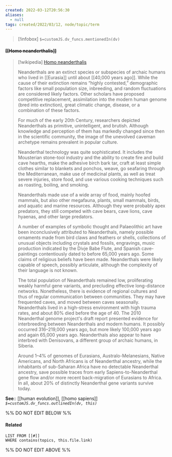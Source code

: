 ```yaml
---
created: 2022-03-12T20:56:30 
aliases:
  - null
tags: created/2022/03/12, node/topic/term
---
```

> [!infobox]
`$=customJS.dv_funcs.mentionedIn(dv)`

#### <s class="topic-title">[[Homo neanderthalis]]</s>

> [!wikipedia] [Homo neanderthalis](https://en.wikipedia.org/wiki/Neanderthal)
> 
> Neanderthals are an extinct species or subspecies of archaic humans who lived in [[Eurasia]] until about [[40,000 years ago]]. While the cause of their extinction remains “highly contested,” demographic factors like small population size, inbreeding, and random fluctuations are considered likely factors.  Other scholars have proposed competitive replacement, assimilation into the modern human genome (bred into extinction), great climatic change, disease, or a combination of these factors. 
> 
> For much of the early 20th Century, researchers depicted Neanderthals as primitive, unintelligent, and brutish. Although knowledge and perception of them has markedly changed since then in the scientific community, the image of the unevolved caveman archetype remains prevalent in popular culture.
> 
> Neanderthal technology was quite sophisticated. It includes the Mousterian stone-tool industry and the ability to create fire and build cave hearths, make the adhesive birch bark tar, craft at least simple clothes similar to blankets and ponchos, weave, go seafaring through the Mediterranean, make use of medicinal plants, as well as treat severe injuries, store food, and use various cooking techniques such as roasting, boiling, and smoking.
> 
> Neanderthals made use of a wide array of food, mainly hoofed mammals, but also other megafauna, plants, small mammals, birds, and aquatic and marine resources. Although they were probably apex predators, they still competed with cave bears, cave lions, cave hyaenas, and other large predators. 
> 
> A number of examples of symbolic thought and Palaeolithic art have been inconclusively attributed to Neanderthals, namely possible ornaments made from bird claws and feathers or shells, collections of unusual objects including crystals and fossils, engravings, music production indicated by the Divje Babe Flute, and Spanish cave-paintings contentiously dated to before 65,000 years ago.
> Some claims of religious beliefs have been made. Neanderthals were likely capable of speech, possibly articulate, although the complexity of their language is not known. 
> 
> The total population of Neanderthals remained low, proliferating weakly harmful gene variants, and precluding effective long-distance networks. Nonetheless, there is evidence of regional cultures and thus of regular communication between communities. They may have frequented caves, and moved between caves seasonally. Neanderthals lived in a high-stress environment with high trauma rates, and about 80% died before the age of 40. The 2010 Neanderthal genome project's draft report presented evidence for interbreeding between Neanderthals and modern humans. It possibly occurred 316–219,000 years ago, but more likely 100,000 years ago and again 65,000 years ago. Neanderthals also appear to have interbred with Denisovans, a different group of archaic humans, in Siberia. 
> 
> Around 1–4% of genomes of Eurasians, Australo-Melanesians, Native Americans, and North Africans is of Neanderthal ancestry, while the inhabitants of sub-Saharan Africa have no detectable Neanderthal ancestry, save possible traces from early Sapiens-to-Neanderthal gene flow and/or more recent back-migration of Eurasians to Africa. In all, about 20% of distinctly Neanderthal gene variants survive today.
>


**See**:: [[human evolution]], [[homo sapiens]]
*`$=customJS.dv_funcs.outlinedIn(dv, this)`*

%% DO NOT EDIT BELOW %%

#### Related 

```dataview
LIST FROM [[#]]
WHERE contains(topics, this.file.link)
```
%% DO NOT EDIT ABOVE %%
